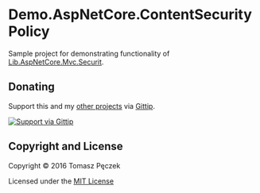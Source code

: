 # Demo.AspNetCore.ContentSecurityPolicy
Sample project for demonstrating functionality of [Lib.AspNetCore.Mvc.Securit](https://github.com/tpeczek/Lib.AspNetCore.Mvc.Security).

## Donating
Support this and my [other projects](https://github.com/tpeczek/) via [Gittip](https://www.gittip.com/tpeczek/).

[![Support via Gittip](https://2.bp.blogspot.com/-hfTLKixXGvw/U-PmH5hGK4I/AAAAAAAAAf8/o94Go42VeZU/s1600/gittip.png)](https://www.gittip.com/tpeczek/)

## Copyright and License
Copyright © 2016 Tomasz Pęczek

Licensed under the [MIT License](https://github.com/tpeczek/Demo.AspNetCore.ContentSecurityPolicy/blob/master/LICENSE.md)